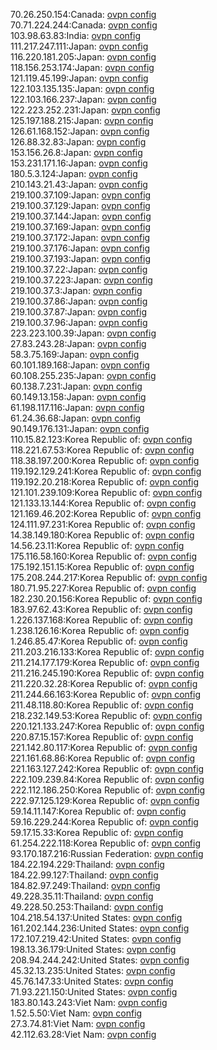70.26.250.154:Canada: [ovpn config](vpn/70_26_250_154.ovpn)  
70.71.224.244:Canada: [ovpn config](vpn/70_71_224_244.ovpn)  
103.98.63.83:India: [ovpn config](vpn/103_98_63_83.ovpn)  
111.217.247.111:Japan: [ovpn config](vpn/111_217_247_111.ovpn)  
116.220.181.205:Japan: [ovpn config](vpn/116_220_181_205.ovpn)  
118.156.253.174:Japan: [ovpn config](vpn/118_156_253_174.ovpn)  
121.119.45.199:Japan: [ovpn config](vpn/121_119_45_199.ovpn)  
122.103.135.135:Japan: [ovpn config](vpn/122_103_135_135.ovpn)  
122.103.166.237:Japan: [ovpn config](vpn/122_103_166_237.ovpn)  
122.223.252.231:Japan: [ovpn config](vpn/122_223_252_231.ovpn)  
125.197.188.215:Japan: [ovpn config](vpn/125_197_188_215.ovpn)  
126.61.168.152:Japan: [ovpn config](vpn/126_61_168_152.ovpn)  
126.88.32.83:Japan: [ovpn config](vpn/126_88_32_83.ovpn)  
153.156.26.8:Japan: [ovpn config](vpn/153_156_26_8.ovpn)  
153.231.171.16:Japan: [ovpn config](vpn/153_231_171_16.ovpn)  
180.5.3.124:Japan: [ovpn config](vpn/180_5_3_124.ovpn)  
210.143.21.43:Japan: [ovpn config](vpn/210_143_21_43.ovpn)  
219.100.37.109:Japan: [ovpn config](vpn/219_100_37_109.ovpn)  
219.100.37.129:Japan: [ovpn config](vpn/219_100_37_129.ovpn)  
219.100.37.144:Japan: [ovpn config](vpn/219_100_37_144.ovpn)  
219.100.37.169:Japan: [ovpn config](vpn/219_100_37_169.ovpn)  
219.100.37.172:Japan: [ovpn config](vpn/219_100_37_172.ovpn)  
219.100.37.176:Japan: [ovpn config](vpn/219_100_37_176.ovpn)  
219.100.37.193:Japan: [ovpn config](vpn/219_100_37_193.ovpn)  
219.100.37.22:Japan: [ovpn config](vpn/219_100_37_22.ovpn)  
219.100.37.223:Japan: [ovpn config](vpn/219_100_37_223.ovpn)  
219.100.37.3:Japan: [ovpn config](vpn/219_100_37_3.ovpn)  
219.100.37.86:Japan: [ovpn config](vpn/219_100_37_86.ovpn)  
219.100.37.87:Japan: [ovpn config](vpn/219_100_37_87.ovpn)  
219.100.37.96:Japan: [ovpn config](vpn/219_100_37_96.ovpn)  
223.223.100.39:Japan: [ovpn config](vpn/223_223_100_39.ovpn)  
27.83.243.28:Japan: [ovpn config](vpn/27_83_243_28.ovpn)  
58.3.75.169:Japan: [ovpn config](vpn/58_3_75_169.ovpn)  
60.101.189.168:Japan: [ovpn config](vpn/60_101_189_168.ovpn)  
60.108.255.235:Japan: [ovpn config](vpn/60_108_255_235.ovpn)  
60.138.7.231:Japan: [ovpn config](vpn/60_138_7_231.ovpn)  
60.149.13.158:Japan: [ovpn config](vpn/60_149_13_158.ovpn)  
61.198.117.116:Japan: [ovpn config](vpn/61_198_117_116.ovpn)  
61.24.36.68:Japan: [ovpn config](vpn/61_24_36_68.ovpn)  
90.149.176.131:Japan: [ovpn config](vpn/90_149_176_131.ovpn)  
110.15.82.123:Korea Republic of: [ovpn config](vpn/110_15_82_123.ovpn)  
118.221.67.53:Korea Republic of: [ovpn config](vpn/118_221_67_53.ovpn)  
118.38.197.200:Korea Republic of: [ovpn config](vpn/118_38_197_200.ovpn)  
119.192.129.241:Korea Republic of: [ovpn config](vpn/119_192_129_241.ovpn)  
119.192.20.218:Korea Republic of: [ovpn config](vpn/119_192_20_218.ovpn)  
121.101.239.109:Korea Republic of: [ovpn config](vpn/121_101_239_109.ovpn)  
121.133.13.144:Korea Republic of: [ovpn config](vpn/121_133_13_144.ovpn)  
121.169.46.202:Korea Republic of: [ovpn config](vpn/121_169_46_202.ovpn)  
124.111.97.231:Korea Republic of: [ovpn config](vpn/124_111_97_231.ovpn)  
14.38.149.180:Korea Republic of: [ovpn config](vpn/14_38_149_180.ovpn)  
14.56.23.11:Korea Republic of: [ovpn config](vpn/14_56_23_11.ovpn)  
175.116.58.160:Korea Republic of: [ovpn config](vpn/175_116_58_160.ovpn)  
175.192.151.15:Korea Republic of: [ovpn config](vpn/175_192_151_15.ovpn)  
175.208.244.217:Korea Republic of: [ovpn config](vpn/175_208_244_217.ovpn)  
180.71.95.227:Korea Republic of: [ovpn config](vpn/180_71_95_227.ovpn)  
182.230.20.156:Korea Republic of: [ovpn config](vpn/182_230_20_156.ovpn)  
183.97.62.43:Korea Republic of: [ovpn config](vpn/183_97_62_43.ovpn)  
1.226.137.168:Korea Republic of: [ovpn config](vpn/1_226_137_168.ovpn)  
1.238.126.16:Korea Republic of: [ovpn config](vpn/1_238_126_16.ovpn)  
1.246.85.47:Korea Republic of: [ovpn config](vpn/1_246_85_47.ovpn)  
211.203.216.133:Korea Republic of: [ovpn config](vpn/211_203_216_133.ovpn)  
211.214.177.179:Korea Republic of: [ovpn config](vpn/211_214_177_179.ovpn)  
211.216.245.190:Korea Republic of: [ovpn config](vpn/211_216_245_190.ovpn)  
211.220.32.28:Korea Republic of: [ovpn config](vpn/211_220_32_28.ovpn)  
211.244.66.163:Korea Republic of: [ovpn config](vpn/211_244_66_163.ovpn)  
211.48.118.80:Korea Republic of: [ovpn config](vpn/211_48_118_80.ovpn)  
218.232.149.53:Korea Republic of: [ovpn config](vpn/218_232_149_53.ovpn)  
220.121.133.247:Korea Republic of: [ovpn config](vpn/220_121_133_247.ovpn)  
220.87.15.157:Korea Republic of: [ovpn config](vpn/220_87_15_157.ovpn)  
221.142.80.117:Korea Republic of: [ovpn config](vpn/221_142_80_117.ovpn)  
221.161.68.86:Korea Republic of: [ovpn config](vpn/221_161_68_86.ovpn)  
221.163.127.242:Korea Republic of: [ovpn config](vpn/221_163_127_242.ovpn)  
222.109.239.84:Korea Republic of: [ovpn config](vpn/222_109_239_84.ovpn)  
222.112.186.250:Korea Republic of: [ovpn config](vpn/222_112_186_250.ovpn)  
222.97.125.129:Korea Republic of: [ovpn config](vpn/222_97_125_129.ovpn)  
59.14.11.147:Korea Republic of: [ovpn config](vpn/59_14_11_147.ovpn)  
59.16.229.244:Korea Republic of: [ovpn config](vpn/59_16_229_244.ovpn)  
59.17.15.33:Korea Republic of: [ovpn config](vpn/59_17_15_33.ovpn)  
61.254.222.118:Korea Republic of: [ovpn config](vpn/61_254_222_118.ovpn)  
93.170.187.216:Russian Federation: [ovpn config](vpn/93_170_187_216.ovpn)  
184.22.194.229:Thailand: [ovpn config](vpn/184_22_194_229.ovpn)  
184.22.99.127:Thailand: [ovpn config](vpn/184_22_99_127.ovpn)  
184.82.97.249:Thailand: [ovpn config](vpn/184_82_97_249.ovpn)  
49.228.35.11:Thailand: [ovpn config](vpn/49_228_35_11.ovpn)  
49.228.50.253:Thailand: [ovpn config](vpn/49_228_50_253.ovpn)  
104.218.54.137:United States: [ovpn config](vpn/104_218_54_137.ovpn)  
161.202.144.236:United States: [ovpn config](vpn/161_202_144_236.ovpn)  
172.107.219.42:United States: [ovpn config](vpn/172_107_219_42.ovpn)  
198.13.36.179:United States: [ovpn config](vpn/198_13_36_179.ovpn)  
208.94.244.242:United States: [ovpn config](vpn/208_94_244_242.ovpn)  
45.32.13.235:United States: [ovpn config](vpn/45_32_13_235.ovpn)  
45.76.147.33:United States: [ovpn config](vpn/45_76_147_33.ovpn)  
71.93.221.150:United States: [ovpn config](vpn/71_93_221_150.ovpn)  
183.80.143.243:Viet Nam: [ovpn config](vpn/183_80_143_243.ovpn)  
1.52.5.50:Viet Nam: [ovpn config](vpn/1_52_5_50.ovpn)  
27.3.74.81:Viet Nam: [ovpn config](vpn/27_3_74_81.ovpn)  
42.112.63.28:Viet Nam: [ovpn config](vpn/42_112_63_28.ovpn)  
